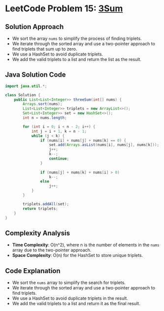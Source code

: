 # LeetCode Problem 15: [3Sum](https://leetcode.com/problems/3sum/)

## Solution Approach
- We sort the array `nums` to simplify the process of finding triplets.
- We iterate through the sorted array and use a two-pointer approach to find triplets that sum up to zero.
- We use a HashSet to avoid duplicate triplets.
- We add the valid triplets to a list and return the list as the result.

## Java Solution Code

```java
import java.util.*;

class Solution {
    public List<List<Integer>> threeSum(int[] nums) {
        Arrays.sort(nums);
        List<List<Integer>> triplets = new ArrayList<>();
        Set<List<Integer>> set = new HashSet<>();
        int n = nums.length;

        for (int i = 0; i < n - 2; i++) {
            int j = i + 1, k = n - 1;
            while (j < k) {
                if (nums[i] + nums[j] + nums[k] == 0) {
                    set.add(Arrays.asList(nums[i], nums[j], nums[k]));
                    j++;
                    k--;
                    continue;
                }
                
                if (nums[j] + nums[k] + nums[i] > 0)
                    k--;
                else
                    j++;
            }
        }

        triplets.addAll(set);
        return triplets;
    }
}
```

## Complexity Analysis
- **Time Complexity**: O(n^2), where n is the number of elements in the `nums` array due to the two-pointer approach.
- **Space Complexity**: O(n) for the HashSet to store unique triplets.

## Code Explanation
- We sort the `nums` array to simplify the search for triplets.
- We iterate through the sorted array and use a two-pointer approach to find triplets.
- We use a HashSet to avoid duplicate triplets in the result.
- We add the valid triplets to a list and return it as the final result.
